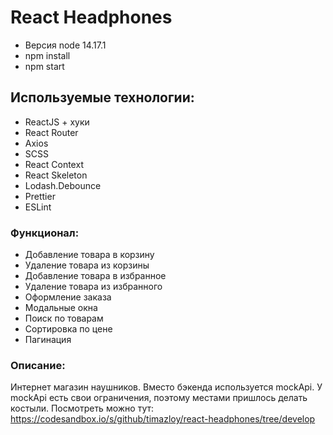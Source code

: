 # React Headphones

- Версия node 14.17.1
- npm install
- npm start

## Используемые технологии:

- ReactJS + хуки
- React Router
- Axios
- SCSS
- React Context
- React Skeleton
- Lodash.Debounce
- Prettier
- ESLint

### Функционал:

- Добавление товара в корзину
- Удаление товара из корзины
- Добавление товара в избранное
- Удаление товара из избранного
- Оформление заказа
- Модальные окна
- Поиск по товарам
- Сортировка по цене
- Пагинация

### Описание:

Интернет магазин наушников. Вместо бэкенда используется mockApi. У mockApi есть свои ограничения, поэтому местами пришлось делать костыли.
Посмотреть можно тут: https://codesandbox.io/s/github/timazloy/react-headphones/tree/develop


